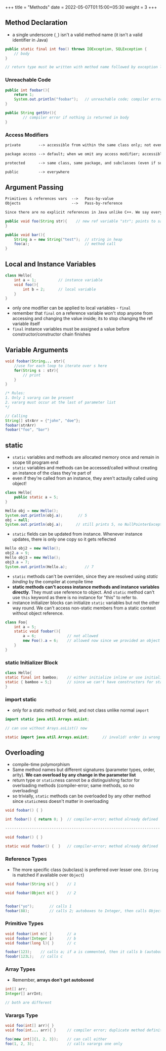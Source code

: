 +++
title = "Methods"
date =  2022-05-07T01:15:00+05:30
weight = 3
+++

## Method Declaration
- a single underscore (`_`) isn't a valid method name (it isn't a valid identifier in Java)
```java
public static final int foo() throws IOException, SQLException {
	// body
}

// return type must be written with method name followed by exception list; rest's order doesn't matter
```

### Unreachable Code
```java
public int foobar(){
	return 1;
	System.out.println("foobar");	// unreachable code; compiler error
}

public String getStr(){
		// compiler error if nothing is returned in body  
}
```

### Access Modifiers
```txt
private		   --> accessible from within the same class only; not even its subclasses

package access --> default; when we omit any access modifier; accessible only from inside the same package (class or subclass in the same package); if we try to access this from a subclass that's in a different package, there will be error

protected	   --> same class, same package, and subclasses (even if subclass is in a diff package)

public	 	   --> everywhere
```

## Argument Passing
```txt
Primitives & references vars  -->	Pass-by-value
Objects  					  -->	Pass-by-reference

Since there are no explicit references in Java unlike C++. We say everything is pass-by-value in Java which means a new reference variable is created in called method and not actual object/array is created in memory again. 
```

```java
public void foo(String str){	// new ref variable "str"; points to same string in heap
}

public void bar(){
	String a = new String("test");	// string in heap
	foo(a);							// method call
}
```

## Local and Instance Variables
```java
class Hello{
	int a = 1;			// instance variable
	void foo(){
		int b = 2;		// local variable
	}
}
```

- only one modifier can be applied to local variables - `final`
- remember that `final` on a reference variable won't stop anyone from accessing and changing the value inside; its to stop changing the ref variable itself
- `final` instance variables must be assigned a value before constructor/constructor chain finishes

## Variable Arguments
```java
void foobar(String... str){
	//use for each loop to iterate over s here
	for(String s : str){
		// print
	}
}

/* Rules:
1. Only 1 vararg can be present
2. vararg must occur at the last of parameter list
*/

// Calling
String[] strArr = {"john", "doe"};
foobar(strArr)
foobar("foo", "bar")
```

## static

- `static` variables and methods are allocated memory once and remain in scope till program end
- `static` variables and methods can be accessed/called without creating an instance of the class they're part of
- even if they're called from an instance, they aren't actaully called using object!
```java
class Hello{
	public static a = 5;
}

Hello obj = new Hello();
System.out.println(obj.a);		 // 5
obj = null;
System.out.println(obj.a);		// still prints 5, no NullPointerException
```
- `static` fields can be updated from instance. Whenever instance updates, there is only one copy so it gets reflected
```java
Hello obj2 = new Hello();
obj2.a = 9;
Hello obj3 = new Hello();
obj3.a = 7;
System.out.println(Hello.a);		// 7	
```
- `static` methods can't be overriden, since they are resolved using _static binding_ by the compiler at compile time
- **static methods can't access instance methods and instance variables directly**. They must use reference to object. And `static` method can't use `this` keyword as there is no instance for "this" to refer to.
- instance initializer blocks can initialize `static` variables but not the other way round. We can't access non-static members from a static context without object reference.

```java
class Foo{
	int a = 5;
	static void foobar(){
		a = 6;				// not allowed
		new Foo().a = 6;	// allowed now since we provided an object ref
	}
}
``` 

### static Initializer Block
```java
class Hello{
static final int bamboo;	// either initialize inline or use initializer block below
static { bamboo = 5;}		// since we can't have constructors for static fields
}
```

### import static
- only for a static method or field, and not class unlike normal `import`
```java
import static java.util.Arrays.asList;

// can use without Arays.asList() now

static import java.util.Arrays.asList;		// invalid! order is wrong
```

## Overloading
- compile-time polymorphism
- Same method names but different signatures (parameter types, order, arity). **We can overload by any change in the parameter list**
- return type or `static`ness cannot be a distinguishing factor for overloading methods (compiler-error; same methods, so no overloading)
- so trivially, `static` methods can be overloaded by any other method since `static`ness doesn't matter in overloading

```java
void foobar() {	}

int foobar() { return 0; }	// compiler-error; method already defined

----------------------------------------------------------------------

void foobar() {	}

static void foobar() {	}	// compiler-error; method already defined
```

### Reference Types
- The more specific class (subclass) is preferred over lesser one. (`String` is matched if available over `Object`)
```java
void foobar(String s){ }	// 1

void foobar(Object o){ }	// 2


foobar("yo");		// calls 1
foobar(88);			// calls 2; autoboxes to Integer, then calls Object
```

### Primitive Types
```java
void foobar(int n){ }		// a
void foobar(Integer i)		// b
void foobar(long l){ }		// c

foobar(123);	// calls a; if a is commented, then it calls b (autoboxing); if b is also commented then it calls c (promotion)
fooabr(123L);	// calls c
```

### Array Types
- Remember, **arrays don't get autoboxed**
```java
int[] arr;
Integer[] arrInt;

// both are different
```

### Varargs Type
```java
void foo(int[] arr){ }
void foo(int... arr){ }		// compiler error; duplicate method definition

foo(new int[]{1, 2, 3});	// can call either
foo(1, 2, 3);				// calls varargs one only
```
